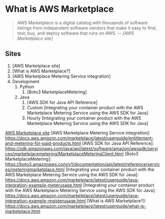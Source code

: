 # What is AWS Marketplace

> AWS Marketplace is a digital catalog with thousands of software listings
> from independent software vendors that make it easy to
> find, test, buy, and deploy software that runs on AWS.
> -- _[AWS Marketplace site]_

## Sites

1. [AWS Marketplace site]
1. [What is AWS Marketplace?]
1. [AWS Marketplace Metering Service integration]
1. Development
   1. Python
      1. [Boto3 MarketplaceMetering]
   1. Java
      1. [AWS SDK for Java API Reference]
      1. Custom [Integrating your container product with the AWS Marketplace Metering Service using the AWS SDK for Java]
      1. Hourly [Integrating your container product with the AWS Marketplace Metering Service using the AWS SDK for Java]

[AWS Marketplace site](https://aws.amazon.com/marketplace/)
[AWS Marketplace Metering Service integration]: https://docs.aws.amazon.com/marketplace/latest/userguide/entitlement-and-metering-for-paid-products.html
[AWS SDK for Java API Reference]: https://sdk.amazonaws.com/java/api/latest/software/amazon/awssdk/services/marketplacemetering/MarketplaceMeteringClient.html
[Boto3 MarketplaceMetering]: https://boto3.amazonaws.com/v1/documentation/api/latest/reference/services/meteringmarketplace.html
[Integrating your container product with the AWS Marketplace Metering Service using the AWS SDK for Java]: https://docs.aws.amazon.com/marketplace/latest/userguide/java-integration-example-meterusage.html
[Integrating your container product with the AWS Marketplace Metering Service using the AWS SDK for Java]: https://docs.aws.amazon.com/marketplace/latest/userguide/java-integration-example-registerusage.html
[What is AWS Marketplace?]: https://docs.aws.amazon.com/marketplace/latest/userguide/what-is-marketplace.html
